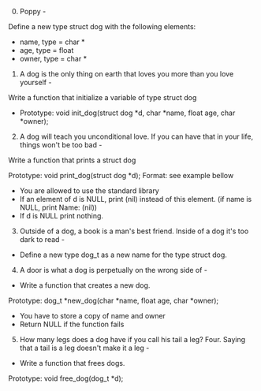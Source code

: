 0. Poppy -

Define a new type struct dog with the following elements:

- name, type = char *
- age, type = float
- owner, type = char *

1. A dog is the only thing on earth that loves you more than you love yourself -	

Write a function that initialize a variable of type struct dog

- Prototype: void init_dog(struct dog *d, char *name, float age, char *owner);						
2. A dog will teach you unconditional love. If you can have that in your life, things won't be too bad -

Write a function that prints a struct dog

Prototype: void print_dog(struct dog *d);
Format: see example bellow
- You are allowed to use the standard library
- If an element of d is NULL, print (nil) instead of this element. (if name is NULL, print Name: (nil))
- If d is NULL print nothing.

3. Outside of a dog, a book is a man's best friend. Inside of a dog it's too dark to read -

- Define a new type dog_t as a new name for the type struct dog.

4. A door is what a dog is perpetually on the wrong side of - 

- Write a function that creates a new dog.

Prototype: dog_t *new_dog(char *name, float age, char *owner);
- You have to store a copy of name and owner
- Return NULL if the function fails

5. How many legs does a dog have if you call his tail a leg? Four. Saying that a tail is a leg doesn't make it a leg -

- Write a function that frees dogs.

Prototype: void free_dog(dog_t *d);
